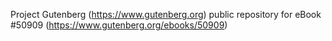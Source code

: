 Project Gutenberg (https://www.gutenberg.org) public repository for
eBook #50909 (https://www.gutenberg.org/ebooks/50909)
